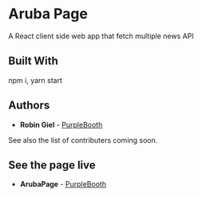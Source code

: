 # Aruba Page 

A React client side web app that fetch multiple news API

## Built With

npm i, yarn start 


## Authors

* **Robin Giel** - [PurpleBooth](https://robingiel.com)

See also the list of contributers coming soon.

## See the page live

* **ArubaPage** - [PurpleBooth](https://arubapage.com)
